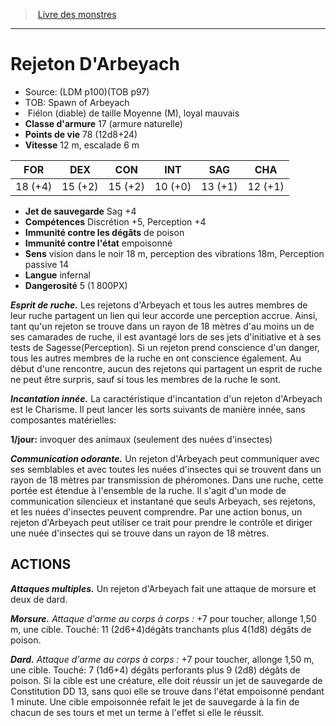 ﻿> [Livre des monstres](tome_of_beasts.md)

---

# Rejeton D'Arbeyach

- Source: (LDM p100)(TOB p97)
- TOB: Spawn of Arbeyach
-  Fiélon (diable) de taille Moyenne (M), loyal mauvais
- **Classe d'armure** 17 (armure naturelle)
- **Points de vie** 78 (12d8+24)
- **Vitesse** 12 m, escalade 6 m

|FOR|DEX|CON|INT|SAG|CHA|
|---|---|---|---|---|---|
|18 (+4)|15 (+2)|15 (+2)|10 (+0)|13 (+1)|12 (+1)|

- **Jet de sauvegarde** Sag +4
- **Compétences** Discrétion +5, Perception +4
- **Immunité contre les dégâts** de poison
- **Immunité contre l'état** empoisonné
- **Sens** vision dans le noir 18 m, perception des vibrations 18m, Perception passive 14
- **Langue** infernal
- **Dangerosité** 5 (1 800PX)

**_Esprit de ruche._** Les rejetons d'Arbeyach et tous les autres membres de leur ruche partagent un lien qui leur accorde une perception accrue. Ainsi, tant qu'un rejeton se trouve dans un rayon de 18 mètres d'au moins un de ses camarades de ruche, il est avantagé lors de ses jets d'initiative et à ses tests de Sagesse(Perception). Si un rejeton prend conscience d'un danger, tous les autres membres de la ruche en ont conscience également. Au début d'une rencontre, aucun des rejetons qui partagent un esprit de ruche ne peut être surpris, sauf si tous les membres de la ruche le sont.

**_Incantation innée._** La caractéristique d'incantation d'un rejeton d'Arbeyach est le Charisme. Il peut lancer les sorts suivants de manière innée, sans composantes matérielles:

**1/jour:** invoquer des animaux (seulement des nuées d'insectes)

**_Communication odorante._** Un rejeton d'Arbeyach peut communiquer avec ses semblables et avec toutes les nuées d'insectes qui se trouvent dans un rayon de 18 mètres par transmission de phéromones. Dans une ruche, cette portée est étendue à l'ensemble de la ruche. Il s'agit d'un mode de communication silencieux et instantané que seuls Arbeyach, ses rejetons, et les nuées d'insectes peuvent comprendre. Par une action bonus, un rejeton d'Arbeyach peut utiliser ce trait pour prendre le contrôle et diriger une nuée d'insectes qui se trouve dans un rayon de 18 mètres.

## ACTIONS

**_Attaques multiples._** Un rejeton d'Arbeyach fait une attaque de morsure et deux de dard.

**_Morsure._** _Attaque d'arme au corps à corps :_ +7 pour toucher, allonge 1,50 m, une cible. Touché: 11 (2d6+4)dégâts tranchants plus 4(1d8) dégâts de poison.

**_Dard._** _Attaque d'arme au corps à corps :_ +7 pour toucher, allonge 1,50 m, une cible. Touché: 7 (1d6+4) dégâts perforants plus 9 (2d8) dégâts de poison. Si la cible est une créature, elle doit réussir un jet de sauvegarde de Constitution DD 13, sans quoi elle se trouve dans l'état empoisonné pendant 1 minute. Une cible empoisonnée refait le jet de sauvegarde à la fin de chacun de ses tours et met un terme à l'effet si elle le réussit.

